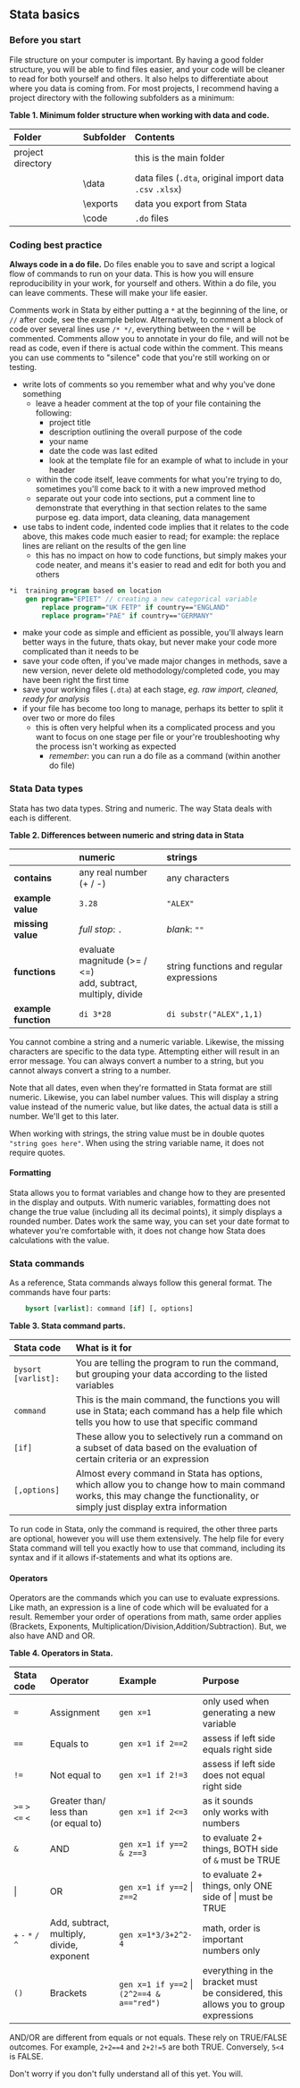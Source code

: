 
## Stata basics

### Before you start

File structure on your computer is important. By having a good folder structure, you will be able to find files easier, and your code will be cleaner to read for both yourself and others. It also helps to differentiate about where you data is coming from. For most projects, I recommend having a project directory with the following subfolders as a minimum:

**Table 1. Minimum folder structure when working with data and code.**

| Folder            | Subfolder | Contents                                 |
| :---------------- | :-------- | :--------------------------------------- |
| project directory |           | this is the main folder                  |
|                   | \data     | data files (`.dta`, original import data `.csv` `.xlsx`) |
|                   | \exports  | data you export from Stata               |
|                   | \code     | `.do` files                              |



### Coding best practice

**Always code in a do file.** Do files enable you to save and script a logical flow of commands to run on your data. This is how you will ensure reproducibility in your work, for yourself and others. Within a do file, you can leave comments. These will make your life easier.

Comments work in Stata by either putting a `*` at the beginning of the line, or `//` after code, see the example below. Alternatively, to comment a block of code over several lines use `/* */`, everything between the `*` will be commented. Comments allow you to annotate in your do file, and will not be read as code, even if there is actual code within the comment. This means you can use comments to "silence" code that you're still working on or testing.

* write lots of comments so you remember what and why you've done something
  * leave a header comment at the top of your file containing the following:
    * project title
    * description outlining the overall purpose of the code
    * your name
    * date the code was last edited
    * look at the template file for an example of what to include in your header
  * within the code itself, leave comments for what you're trying to do, sometimes you'll come back to it with a new improved method
  * separate out your code into sections, put a comment line to demonstrate that everything in that section relates to the same purpose eg. data import, data cleaning, data management
* use tabs to indent code, indented code implies that it relates to the code above, this makes code much easier to read; for example: the replace lines are reliant on the results of the gen line
  * this has no impact on how to code functions, but simply makes your code neater, and means it's easier to read and edit for both you and others

```stata
*i 	training program based on location
	gen program="EPIET" // creating a new categorical variable
		replace program="UK FETP" if country=="ENGLAND"
		replace program="PAE" if country=="GERMANY"
```

* make your code as simple and efficient as possible, you'll always learn better ways in the future, thats okay, but never make your code more complicated than it needs to be
* save your code often, if you've made major changes in methods, save a new version, never delete old methodology/completed code, you may have been right the first time
* save your working files (`.dta`) at each stage, *eg. raw import, cleaned, ready for analysis*
* if your file has become too long to manage, perhaps its better to split it over two or more do files
  * this is often very helpful when its a complicated process and you want to focus on one stage per file or your're troubleshooting why the process isn't working as expected
    * *remember*: you can run a do file as a command (within another do file)




### Stata Data types

Stata has two data types. String and numeric. The way Stata deals with each is different. 

**Table 2. Differences between numeric and string data in Stata**

|                      | numeric                                  | strings                                  |
| :------------------- | :--------------------------------------- | :--------------------------------------- |
| **contains**         | any real number (+ / -)                  | any characters                           |
| **example value**    | `3.28`                                   | `"ALEX"`                                 |
| **missing value**    | *full stop*: `.`                         | *blank*:  `""`                           |
| **functions**        | evaluate magnitude (>= / <=)<br />add, subtract, multiply, divide | string functions and regular expressions |
| **example function** | `di 3*28`                                | `di substr("ALEX",1,1)`                  |

You cannot combine a string and a numeric variable. Likewise, the missing characters are specific to the data type. Attempting either will result in an error message. You can always convert a number to a string, but you cannot always convert a string to a number. 

Note that all dates, even when they're formatted in Stata format are still numeric. Likewise, you can label number values. This will display a string value instead of the numeric value, but like dates, the actual data is still a number. We'll get to this later.

When working with strings, the string value must be in double quotes `"string goes here"`.  When using the string variable name, it does not require quotes. 

#### Formatting

Stata allows you to format variables and change how to they are presented in the display and outputs. With numeric variables, formatting does not change the true value (including all its decimal points), it simply displays a rounded number. Dates work the same way, you can set your date format to whatever you're comfortable with, it does not change how Stata does calculations with the value.



### Stata commands

As a reference, Stata commands always follow this general format. The commands have four parts:


```stata
	bysort [varlist]: command [if] [, options]
```
**Table 3. Stata command parts.**

| Stata code          | What is it for                           |
| :------------------ | :--------------------------------------- |
| `bysort [varlist]:` | You are telling the program to run the command, but grouping your data according to the listed variables |
| `command`           | This is the main command, the functions you will use in Stata; each command has a help file which tells you how to use that specific command |
| `[if]`              | These allow you to selectively run a command on a subset of data based on the evaluation of certain criteria or an expression |
| `[,options]`        | Almost every command in Stata has options, which allow you to change how to main command works, this may change the functionality, or simply just display extra information |

To run code in Stata, only the command is required, the other three parts are optional, however you will use them extensively. The help file for every Stata command will tell you exactly how to use that command, including its syntax and if it allows if-statements and what its options are.



#### Operators

Operators are the commands which you can use to evaluate expressions. Like math, an expression is a line of code which will be evaluated for a result. Remember your order of operations from math, same order applies (Brackets, Exponents, Multiplication/Division,Addition/Subtraction). But, we also have AND and OR. 

**Table 4. Operators in Stata.**

| Stata code          | Operator                                 | Example                                 | Purpose                                  |
| :------------------ | :--------------------------------------- | :-------------------------------------- | :--------------------------------------- |
| `=`                 | Assignment                               | `gen x=1`                               | only used when generating a new variable |
| `==`                | Equals to                                | `gen x=1 if 2==2`                       | assess if left side equals right side    |
| `!=`                | Not equal to                             | `gen x=1 if 2!=3`                       | assess if left side does not equal right side |
| `>=` `>` `<=` `<`   | Greater than/ <br />less than <br />(or equal to) | `gen x=1 if 2<=3`                       | as it sounds<br />only works with numbers |
| `&`                 | AND                                      | `gen x=1 if y==2 & z==3`                | to evaluate 2+ things, BOTH side of `&` must be TRUE |
| \|                 | OR                                       | `gen x=1 if y==2` \| `z==2`                | to evaluate 2+ things, only ONE side of \| must be TRUE |
| `+` `-` `*` `/` `^` | Add, subtract, <br />multiply, divide, exponent | `gen x=1*3/3+2^2-4`                     | math, order is important<br />numbers only |
| `()`                | Brackets                                 | `gen x=1 if y==2` \| `(2^2==4 & a=="red")` | everything in the bracket must <br />be considered, this allows you to group expressions |

AND/OR are different from equals or not equals. These rely on TRUE/FALSE outcomes. For example, `2+2==4` and `2+2!=5` are both TRUE. Conversely, `5<4` is FALSE.

Don't worry if you don't fully understand all of this yet. You will.

